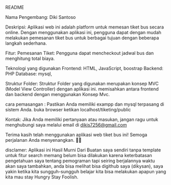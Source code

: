 README

Nama Pengembang: Diki Santoso


Deskripsi:
Aplikasi web ini adalah platform untuk memesan tiket bus secara online. Dengan menggunakan aplikasi ini, pengguna dapat dengan mudah melakukan pemesanan tiket bus untuk berbagai tujuan dengan beberapa langkah sederhana.

Fitur:
Pemesanan Tiket: Pengguna dapat mencheckout jadwal bus dan menghitung total biaya.

Teknologi yang digunakan
Frontend: HTML, JavaScript, boostrap
Backend: PHP
Database: mysql, 

Struktur Folder:
Struktur Folder yang digunakan merupakan konsep MVC (Model View Controller) dengan aplikasi ini.
memisahkan antara frontend dan backend dengan menggunakan Konsep Mvc.

cara pemasangan :
Pastikan Anda memiliki exampp dan mysql terpasang di sistem Anda.
buka browser ketikan localhost/tiketing/public


Kontak:
Jika Anda memiliki pertanyaan atau masukan, jangan ragu untuk menghubungi saya melalui email di dikis7256@gmail.com

Terima kasih telah menggunakan aplikasi web tiket bus ini! Semoga perjalanan Anda menyenangkan. 🚌✨

disclamer: 
Aplikasi ini Hasil Murni Dari Buatan saya sendiri tanpa template untuk fitur search memang belum bisa dilakukan karena keterbatasan pengetahuan saya tentang pemograman tapi seiring berjalannya waktu akan saya tambahkan, anda bisa melihat bisa digithub saya (dikysan), saya yakin ketika kita sungguh-sungguh belajar kita bisa melakukan apapun yang kita mau stay Hungry Stay Foolish.